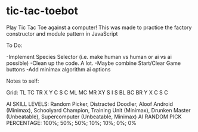 # tic-tac-toebot

Play Tic Tac Toe against a computer! This was made to practice the factory constructor and module pattern in JavaScript

To Do:

-Implement Species Selector (i.e. make human vs human or ai vs ai possible)
-Clean up the code. A lot.
-Maybe combine Start/Clear Game buttons
-Add minimax algorithm ai options

Notes to self:

Grid: 
 TL TC TR   X    Y   C S C
 ML MC MR     XY     S I S
 BL BC BR   Y    X   C S C

AI SKILL LEVELS: Random Picker, Distracted Doodler, Aloof Android (Minimax), 
 Schoolyard Champion, Training Unit (Minimax), Drunken Master (Unbeatable), 
 Supercomputer (Unbeatable, Minimax)
AI RANDOM PICK PERCENTAGE: 100%; 50%; 50%; 10%; 10%; 0%; 0%
